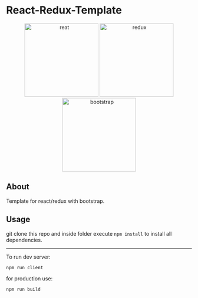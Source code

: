 # React-Redux-Template

<p align="center"><img src="https://rawgit.com/gorangajic/react-icons/master/react-icons.svg" width="200"/ alt="reat"> <img src="https://raw.githubusercontent.com/reduxjs/redux/master/logo/logo.png" alt="redux" width="200"/> <img src="https://upload.wikimedia.org/wikipedia/commons/thumb/e/ea/Boostrap_logo.svg/1200px-Boostrap_logo.svg.png" alt="bootstrap" width="200" /></p>

## About

Template for react/redux with bootstrap.

## Usage

git clone this repo and inside folder execute `npm install` to install all dependencies.

---

To run dev server:

`npm run client`

for production use:

`npm run build`
